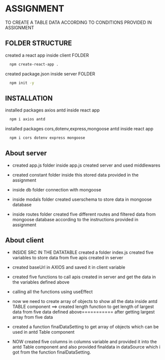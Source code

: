 # ASSIGNMENT

TO CREATE A TABLE DATA ACCORDING TO CONDITIONS PROVIDED IN ASSIGNMENT


## FOLDER STRUCTURE

created a react app inside client FOLDER
```bash
  npm create-react-app .
```
created package.json inside server FOLDER
```bash
  npm init -y
```

## INSTALLATION

installed packages axios antd inside react app
```bash
  npm i axios antd
```
installed packages cors,dotenv,express,mongoose antd inside react app
```bash
  npm i cors dotenv express mongoose
```


## About server 
- created app.js folder
 inside app.js created server and used middlewares

- created constant folder
inside this stored data provided in the assignment

- inside db folder
connection with mongoose

- inside modals folder
created userschema to store data in mongoose database

- inside routes folder
created five different routes and filtered data from mongoose database according to the instructions provided in assignment


## About client
- INSIDE SRC IN THE DATATABLE 
  created a folder index.js
  created five variables to store data from five apis  created in server

- created baseUrl in AXIOS and saved it in client variable

- created five functions to call apis created in server and get the data in the variables defined above

- calling all the functions using useEffect

- now we need to create array of objects to show all the data inside antd TABLE component ==>
created length function to get length of largest data from five data defined above===========
after getting largest array from five data

- created a function finalDataSetting to get array of objects which can be used in antd Table component

- NOW created five columns in columns variable and provided it into the antd Table component and also provided finaldata in dataSource which i got from the function finalDataSetting.
